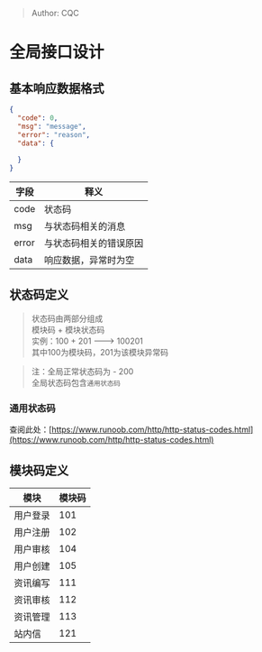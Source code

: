 >Author: CQC
# 全局接口设计
## 基本响应数据格式
```json
{
  "code": 0,
  "msg": "message",
  "error": "reason",
  "data": {
    
  }
}
```
|字段|释义|
|---|---|
|code|状态码|
|msg|与状态码相关的消息|
|error|与状态码相关的错误原因|
|data|响应数据，异常时为空|
## 状态码定义
>状态码由两部分组成\
> 模块码 + 模块状态码\
> 实例：100 + 201 ---> 100201\
> 其中100为模块码，201为该模块异常码

>注：全局正常状态码为 - 200\
> 全局状态码包含`通用状态码`

### 通用状态码
查阅此处：[https://www.runoob.com/http/http-status-codes.html](https://www.runoob.com/http/http-status-codes.html)

## 模块码定义
|模块|模块码|
|---|-----|
|用户登录|101|
|用户注册|102|
|用户审核|104|
|用户创建|105|
|资讯编写|111|
|资讯审核|112|
|资讯管理|113|
|站内信|121|